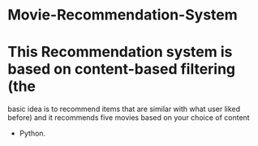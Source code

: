 # Movie-Recommendation-System
# This Recommendation system is based on content-based filtering (the 
basic idea is to recommend items that are similar with what user liked 
before) and it recommends five movies based on your choice of content
- Python.
